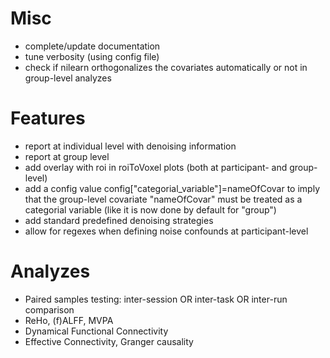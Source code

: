 # Misc
- complete/update documentation
- tune verbosity (using config file)
- check if nilearn orthogonalizes the covariates automatically or not in group-level analyzes

# Features
- report at individual level with denoising information
- report at group level
- add overlay with roi in roiToVoxel plots (both at participant- and group-level)
- add a config value config["categorial_variable"]=nameOfCovar to imply that the group-level covariate "nameOfCovar" must be treated as a categorial variable (like it is now done by default for "group")
- add standard predefined denoising strategies
- allow for regexes when defining noise confounds at participant-level

# Analyzes
- Paired samples testing: inter-session OR inter-task OR inter-run comparison
- ReHo, (f)ALFF, MVPA
- Dynamical Functional Connectivity
- Effective Connectivity, Granger causality